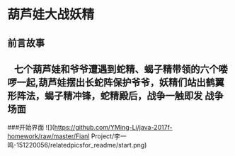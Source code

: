 葫芦娃大战妖精
===
前言故事
---
    七个葫芦娃和爷爷遭遇到蛇精、蝎子精带领的六个喽啰一起,葫芦娃摆出长蛇阵保护爷爷，妖精们站出鹤翼形阵法，蝎子精冲锋，蛇精殿后，战争一触即发
战争场面
---
###开始界面
![](https://github.com/YMing-Li/java-2017f-homework/raw/master/Fianl Project/李一鸣-151220056/relatedpicsfor_readme/start.png)  
